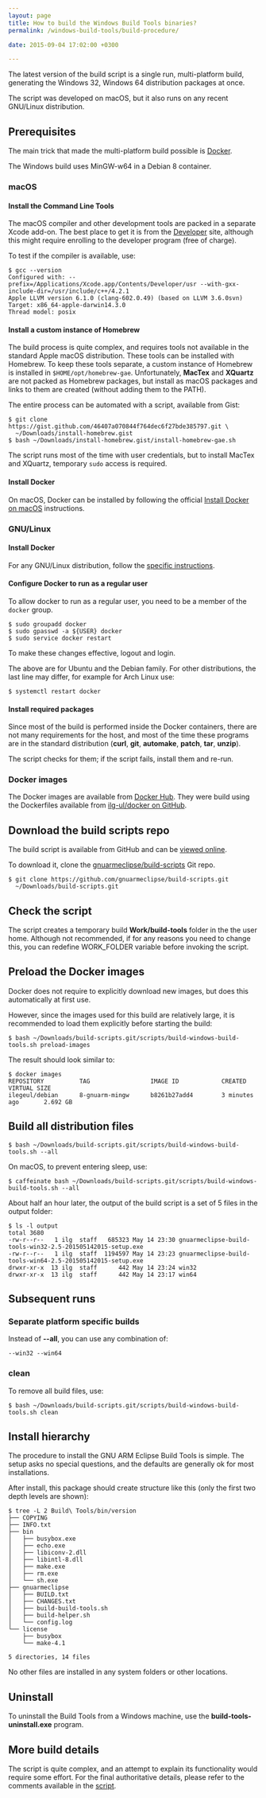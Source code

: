 ```yaml
---
layout: page
title: How to build the Windows Build Tools binaries?
permalink: /windows-build-tools/build-procedure/

date: 2015-09-04 17:02:00 +0300

---
```


The latest version of the build script is a single run, multi-platform build, generating the Windows 32, Windows 64 distribution packages at once.

The script was developed on macOS, but it also runs on any recent GNU/Linux distribution.

## Prerequisites

The main trick that made the multi-platform build possible is [Docker](https://www.docker.com).

The Windows build uses MinGW-w64 in a Debian 8 container.

### macOS

#### Install the Command Line Tools

The macOS compiler and other development tools are packed in a separate Xcode add-on. The best place to get it is from the [Developer](https://developer.apple.com/xcode/downloads/) site, although this might require enrolling to the developer program (free of charge).

To test if the compiler is available, use:

```
$ gcc --version
Configured with: --prefix=/Applications/Xcode.app/Contents/Developer/usr --with-gxx-include-dir=/usr/include/c++/4.2.1
Apple LLVM version 6.1.0 (clang-602.0.49) (based on LLVM 3.6.0svn)
Target: x86_64-apple-darwin14.3.0
Thread model: posix
```

#### Install a custom instance of Homebrew

The build process is quite complex, and requires tools not available in the standard Apple macOS distribution. These tools can be installed with Homebrew. To keep these tools separate, a custom instance of Homebrew is installed in `$HOME/opt/homebrew-gae`. Unfortunately, **MacTex** and **XQuartz** are not packed as Homebrew packages, but install as macOS packages and links to them are created (without adding them to the PATH).

The entire process can be automated with a script, available from Gist:

```
$ git clone https://gist.github.com/46407a070844f764dec6f27bde385797.git \
  ~/Downloads/install-homebrew.gist
$ bash ~/Downloads/install-homebrew.gist/install-homebrew-gae.sh
```
The script runs most of the time with user credentials, but to install MacTex and XQuartz, temporary `sudo` access is required.

#### Install Docker

On macOS, Docker can be installed by following the official [Install Docker on macOS](https://docs.docker.com/installation/mac/) instructions.

### GNU/Linux

#### Install Docker

For any GNU/Linux distribution, follow the [specific instructions](https://docs.docker.com/installation/#installation).

#### Configure Docker to run as a regular user

To allow docker to run as a regular user, you need to be a member of the `docker` group.

```
$ sudo groupadd docker
$ sudo gpasswd -a ${USER} docker
$ sudo service docker restart
```

To make these changes effective, logout and login.

The above are for Ubuntu and the Debian family. For other distributions, the last line may differ, for example for Arch Linux use:

```
$ systemctl restart docker
```

#### Install required packages

Since most of the build is performed inside the Docker containers, there are not many requirements for the host, and most of the time these programs are in the standard distribution (**curl**, **git**, **automake**, **patch**, **tar**, **unzip**).

The script checks for them; if the script fails, install them and re-run.

### Docker images

The Docker images are available from [Docker Hub](https://hub.docker.com/u/ilegeul/). They were build using the Dockerfiles available from [ilg-ul/docker on GitHub](https://github.com/ilg-ul/docker).

## Download the build scripts repo

The build script is available from GitHub and can be [viewed online](https://github.com/gnuarmeclipse/build-scripts/blob/master/scripts/build-openocd.sh).

To download it, clone the [gnuarmeclipse/build-scripts](https://github.com/gnuarmeclipse/build-scripts) Git repo. 

```
$ git clone https://github.com/gnuarmeclipse/build-scripts.git  
  ~/Downloads/build-scripts.git
```

## Check the script

The script creates a temporary build **Work/build-tools** folder in the the user home. Although not recommended, if for any reasons you need to change this, you can redefine WORK_FOLDER variable before invoking the script.

## Preload the Docker images

Docker does not require to explicitly download new images, but does this automatically at first use.

However, since the images used for this build are relatively large, it is recommended to load them explicitly before starting the build:

```
$ bash ~/Downloads/build-scripts.git/scripts/build-windows-build-tools.sh preload-images
```

The result should look similar to:

```
$ docker images
REPOSITORY          TAG                 IMAGE ID            CREATED             VIRTUAL SIZE
ilegeul/debian      8-gnuarm-mingw      b8261b27add4        3 minutes ago       2.692 GB
```

## Build all distribution files

```
$ bash ~/Downloads/build-scripts.git/scripts/build-windows-build-tools.sh --all
```

On macOS, to prevent entering sleep, use:

```
$ caffeinate bash ~/Downloads/build-scripts.git/scripts/build-windows-build-tools.sh --all
```

About half an hour later, the output of the build script is a set of 5 files in the output folder:

```
$ ls -l output
total 3680
-rw-r--r--   1 ilg  staff   685323 May 14 23:30 gnuarmeclipse-build-tools-win32-2.5-201505142015-setup.exe
-rw-r--r--   1 ilg  staff  1194597 May 14 23:23 gnuarmeclipse-build-tools-win64-2.5-201505142015-setup.exe
drwxr-xr-x  13 ilg  staff      442 May 14 23:24 win32
drwxr-xr-x  13 ilg  staff      442 May 14 23:17 win64
```

## Subsequent runs

### Separate platform specific builds

Instead of **--all**, you can use any combination of:

```
--win32 --win64
```

### clean

To remove all build files, use:

```
$ bash ~/Downloads/build-scripts.git/scripts/build-windows-build-tools.sh clean
```

## Install hierarchy

The procedure to install the GNU ARM Eclipse Build Tools is simple. The setup asks no special questions, and the defaults are generally ok for most installations.

After install, this package should create structure like this (only the first two depth levels are shown):

```
$ tree -L 2 Build\ Tools/bin/version
├── COPYING
├── INFO.txt
├── bin
│   ├── busybox.exe
│   ├── echo.exe
│   ├── libiconv-2.dll
│   ├── libintl-8.dll
│   ├── make.exe
│   ├── rm.exe
│   └── sh.exe
├── gnuarmeclipse
│   ├── BUILD.txt
│   ├── CHANGES.txt
│   ├── build-build-tools.sh
│   ├── build-helper.sh
│   └── config.log
└── license
    ├── busybox
    └── make-4.1

5 directories, 14 files
```

No other files are installed in any system folders or other locations.

## Uninstall

To uninstall the Build Tools from a Windows machine, use the **build-tools-uninstall.exe** program.

## More build details

The script is quite complex, and an attempt to explain its functionality would require some effort. For the final authoritative details, please refer to the comments available in the [script](https://github.com/gnuarmeclipse/build-scripts/blob/master/scripts/build-windows-build-tools.sh).
